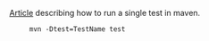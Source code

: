 <div id="wikitext">

<span id="excerpt"></span>
[Article](http://maven.apache.org/plugins/maven-surefire-plugin/examples/single-test.html)
describing how to run a single test in maven. <span
id="excerptend"></span>

<div class="vspace">

</div>

         mvn -Dtest=TestName test

<div class="vspace">

</div>

</div>
